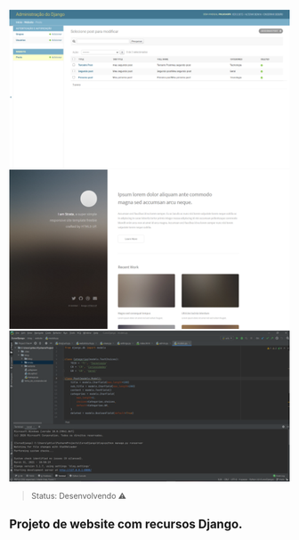 ![Alt text](screen/screenadmin.png?raw=true "Optional Title")
![Alt text](screen/screentemplate.png?raw=true "Optional Title")
![Alt text](screen/screenpycharm.png?raw=true "Optional Title")

 > Status: Desenvolvendo ⚠️

## Projeto de website com recursos Django.
